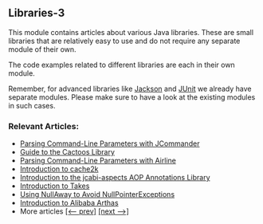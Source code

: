 ## Libraries-3

This module contains articles about various Java libraries. 
These are small libraries that are relatively easy to use and do not require any separate module of their own.

The code examples related to different libraries are each in their own module.

Remember, for advanced libraries like [Jackson](/jackson) and [JUnit](/testing-modules) we already have separate modules. Please make sure to have a look at the existing modules in such cases.

### Relevant Articles:
- [Parsing Command-Line Parameters with JCommander](https://www.baeldung.com/jcommander-parsing-command-line-parameters)
- [Guide to the Cactoos Library](https://www.baeldung.com/java-cactoos)
- [Parsing Command-Line Parameters with Airline](https://www.baeldung.com/java-airline)
- [Introduction to cache2k](https://www.baeldung.com/java-cache2k)
- [Introduction to the jcabi-aspects AOP Annotations Library](https://www.baeldung.com/java-jcabi-aspects)
- [Introduction to Takes](https://www.baeldung.com/java-takes)
- [Using NullAway to Avoid NullPointerExceptions](https://www.baeldung.com/java-nullaway)
- [Introduction to Alibaba Arthas](https://www.baeldung.com/java-alibaba-arthas-intro)
- More articles [[<-- prev]](/libraries-2) [[next -->]](/libraries-4)

